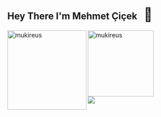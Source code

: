 ## Hey There I'm Mehmet Çiçek  &nbsp;&nbsp;<span style='font-size:30px;'>&#127993;</span> 

<img height="180em" align="left" src="https://github-readme-stats.vercel.app/api?username=mhtck&show_icons=true&locale=en&layout=compact&langs_count=8&theme=tokyonight" alt="mukireus"/>
<img height="150em" align="left" src="https://github-readme-stats.vercel.app/api/top-langs?username=mhtck&show_icons=true&locale=en&layout=compact&langs_count=8&theme=tokyonight" alt="mukireus"/>
</a>

<br/>
<br/>
<br/>
<br/>
<br/>
<br/>
<br/>
<br/>



![](https://komarev.com/ghpvc/?username=mhtck&color=green)





[java]:https://www.tutorialspoint.com/java/index.htm
[github]: https://github.com/IbrahimTalha0
[python]: https://www.python.org/
[git]: https://git-scm.com/
[spring]:https://spring.io/
[linux]:https://www.tutorialspoint.com/unix/index.htm
